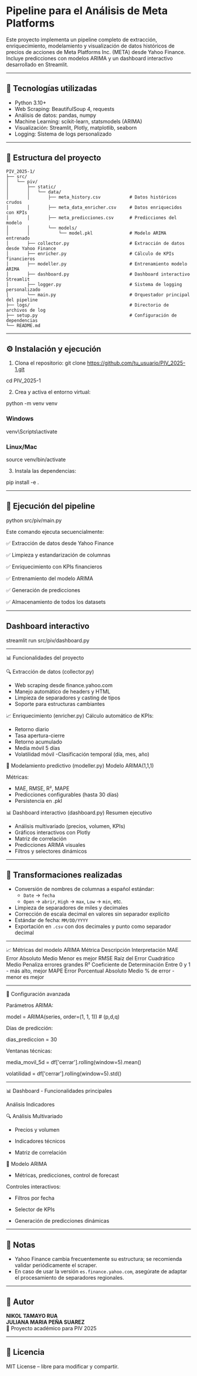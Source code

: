 # Pipeline para el Análisis de Meta Platforms

Este proyecto implementa un pipeline completo de extracción, enriquecimiento, modelamiento y visualización de datos históricos de precios de acciones de Meta Platforms Inc. (META) desde Yahoo Finance. Incluye predicciones con modelos ARIMA y un dashboard interactivo desarrollado en Streamlit.

---

## 🚀 Tecnologías utilizadas

- Python 3.10+
- Web Scraping: BeautifulSoup 4, requests
- Análisis de datos: pandas, numpy
- Machine Learning: scikit-learn, statsmodels (ARIMA)
- Visualización: Streamlit, Plotly, matplotlib, seaborn
- Logging: Sistema de logs personalizado

---

## 🧠 Estructura del proyecto
```
PIV_2025-1/
├── src/
│   └── piv/
│       ├── static/
│       │   └── data/
│       │       ├── meta_history.csv           # Datos históricos crudos
│       │       ├── meta_data_enricher.csv     # Datos enriquecidos con KPIs
│       │       ├── meta_predicciones.csv      # Predicciones del modelo
│       │       └── models/
│       │           └── model.pkl              # Modelo ARIMA entrenado
│       ├── collector.py                       # Extracción de datos desde Yahoo Finance
│       ├── enricher.py                        # Cálculo de KPIs financieros
│       ├── modeller.py                        # Entrenamiento modelo ARIMA
│       ├── dashboard.py                       # Dashboard interactivo Streamlit
│       ├── logger.py                          # Sistema de logging personalizado
│       └── main.py                            # Orquestador principal del pipeline
├── logs/                                      # Directorio de archivos de log
├── setup.py                                   # Configuración de dependencias
└── README.md

```
---

## ⚙️ Instalación y ejecución

1. Clona el repositorio:
git clone https://github.com/tu_usuario/PIV_2025-1.git

cd PIV_2025-1

2. Crea y activa el entorno virtual:

python -m venv venv

### Windows
venv\Scripts\activate

### Linux/Mac
source venv/bin/activate

3. Instala las dependencias:

pip install -e .

---

## 🔄 Ejecución del pipeline

python src/piv/main.py

Este comando ejecuta secuencialmente:

✅ Extracción de datos desde Yahoo Finance

✅ Limpieza y estandarización de columnas

✅ Enriquecimiento con KPIs financieros

✅ Entrenamiento del modelo ARIMA

✅ Generación de predicciones

✅ Almacenamiento de todos los datasets

---

## Dashboard interactivo

streamlit run src/piv/dashboard.py

---

📊 Funcionalidades del proyecto

🔍 Extracción de datos (collector.py)

 - Web scraping desde finance.yahoo.com
 - Manejo automático de headers y HTML
 - Limpieza de separadores y casting de tipos
 - Soporte para estructuras cambiantes

📈 Enriquecimiento (enricher.py)
Cálculo automático de KPIs:

- Retorno diario
- Tasa apertura-cierre
- Retorno acumulado
- Media móvil 5 días
- Volatilidad móvil
-Clasificación temporal (día, mes, año)

🤖 Modelamiento predictivo (modeller.py)
Modelo ARIMA(1,1,1)

Métricas:
- MAE, RMSE, R², MAPE
- Predicciones configurables (hasta 30 días)
- Persistencia en .pkl

📊 Dashboard interactivo (dashboard.py)
Resumen ejecutivo

- Análisis multivariado (precios, volumen, KPIs)
- Gráficos interactivos con Plotly
- Matriz de correlación
- Predicciones ARIMA visuales
- Filtros y selectores dinámicos

---

## 🧹 Transformaciones realizadas

- Conversión de nombres de columnas a español estándar:
  - `Date` → `fecha`
  - `Open` → `abrir`, `High` → `max`, `Low` → `min`, etc.
- Limpieza de separadores de miles y decimales
- Corrección de escala decimal en valores sin separador explícito
- Estándar de fecha: `MM/DD/YYYY`
- Exportación en `.csv` con dos decimales y punto como separador decimal

---

📈 Métricas del modelo ARIMA
Métrica	Descripción	Interpretación
MAE	Error Absoluto Medio	Menor es mejor
RMSE	Raíz del Error Cuadrático Medio	Penaliza errores grandes
R²	Coeficiente de Determinación	Entre 0 y 1 - más alto, mejor
MAPE	Error Porcentual Absoluto Medio	% de error - menor es mejor

---

🔧 Configuración avanzada

Parámetros ARIMA:

model = ARIMA(series, order=(1, 1, 1))  # (p,d,q)

Días de predicción:

dias_prediccion = 30

Ventanas técnicas:

media_movil_5d = df['cerrar'].rolling(window=5).mean()

volatilidad = df['cerrar'].rolling(window=5).std()

---

📊 Dashboard - Funcionalidades principales


Análisis Indicadores

🔍 Análisis Multivariado

 - Precios y volumen

 - Indicadores técnicos

 - Matriz de correlación

🤖 Modelo ARIMA

 - Métricas, predicciones, control de forecast

Controles interactivos:

- Filtros por fecha

- Selector de KPIs

- Generación de predicciones dinámicas

---

## 📌 Notas

- Yahoo Finance cambia frecuentemente su estructura; se recomienda validar periódicamente el scraper.
- En caso de usar la versión `es.finance.yahoo.com`, asegúrate de adaptar el procesamiento de separadores regionales.

---

## 👤 Autor

**NIKOL TAMAYO RUA**  
**JULIANA MARIA PEÑA SUAREZ**  
🦍 Proyecto académico para PIV 2025  


---

## 📄 Licencia

MIT License – libre para modificar y compartir.









